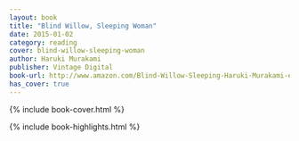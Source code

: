 ```yaml
---
layout: book
title: "Blind Willow, Sleeping Woman"
date: 2015-01-02
category: reading
cover: blind-willow-sleeping-woman
author: Haruki Murakami
publisher: Vintage Digital
book-url: http://www.amazon.com/Blind-Willow-Sleeping-Haruki-Murakami-ebook/dp/B005TKBZSC/
has_cover: true
---
```

{% include book-cover.html %}

{% include book-highlights.html %}
